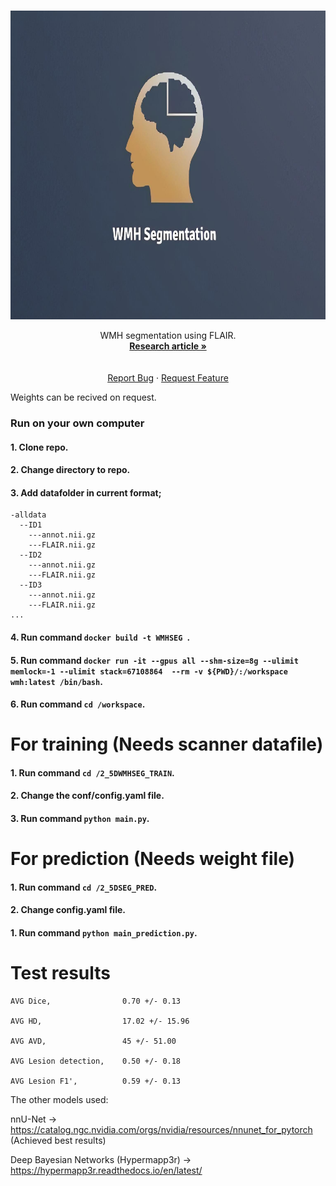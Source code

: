 
<!-- PROJECT LOGO -->
<br />
<p align="center">
  <a href="https://github.com/CRAI-OUS/WMH-Segmentation_Production">
    <img src="logo_new.jpg" alt="Logo" width="766" height="494">
  </a>

  <p align="center">
    WMH segmentation using FLAIR.
    <br />
    <a href="https://arxiv.org/abs/2207.08467"><strong>Research article »</strong></a><br>
    <br />
    <br />
    <a href="https://github.com/MartinRovang/WMH_segmentation/issues">Report Bug</a>
    ·
    <a href="https://github.com/MartinRovang/WMH_segmentation/issues">Request Feature</a>
  </p>
</p>

Weights can be recived on request.

### Run on your own computer

#### 1. Clone repo.

#### 2. Change directory to repo.

#### 3. Add datafolder in current format;
```
-alldata
  --ID1
    ---annot.nii.gz
    ---FLAIR.nii.gz
  --ID2
    ---annot.nii.gz
    ---FLAIR.nii.gz
  --ID3
    ---annot.nii.gz
    ---FLAIR.nii.gz
...
```
#### 4. Run command `docker build -t WMHSEG `. 

#### 5. Run command  `docker run -it --gpus all --shm-size=8g --ulimit memlock=-1 --ulimit stack=67108864  --rm -v ${PWD}/:/workspace wmh:latest /bin/bash`.

#### 6. Run command  `cd /workspace`.

# For training (Needs scanner datafile)

#### 1. Run command  `cd /2_5DWMHSEG_TRAIN`.
#### 2. Change the conf/config.yaml file.
#### 3. Run command  `python main.py`.

# For prediction (Needs weight file)
#### 1. Run command  `cd /2_5DSEG_PRED`.
#### 2. Change config.yaml file.
#### 1. Run command  `python main_prediction.py`.



# Test results

```
AVG Dice,                0.70 +/- 0.13

AVG HD,                  17.02 +/- 15.96

AVG AVD,                 45 +/- 51.00 

AVG Lesion detection,    0.50 +/- 0.18

AVG Lesion F1',          0.59 +/- 0.13 
```

The other models used:

nnU-Net -> https://catalog.ngc.nvidia.com/orgs/nvidia/resources/nnunet_for_pytorch (Achieved best results)

Deep Bayesian Networks (Hypermapp3r) -> https://hypermapp3r.readthedocs.io/en/latest/
